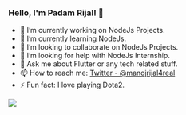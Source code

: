 ### Hello, I'm Padam Rijal! 👋

- 🔭 I’m currently working on NodeJs Projects.
- 🌱 I’m currently learning NodeJs.
- 👯 I’m looking to collaborate on NodeJs Projects.
- 🤔 I’m looking for help with NodeJs Internship.
- 💬 Ask me about Flutter or any tech related stuff. 
- 📫 How to reach me: [Twitter - @manojrijal4real](https://twitter.com/manojrijal4real)
- ⚡ Fun fact: I love playing Dota2. 

<img src="https://github-readme-stats.vercel.app/api?username=manzrzl&show_icons=true&theme=dark">
